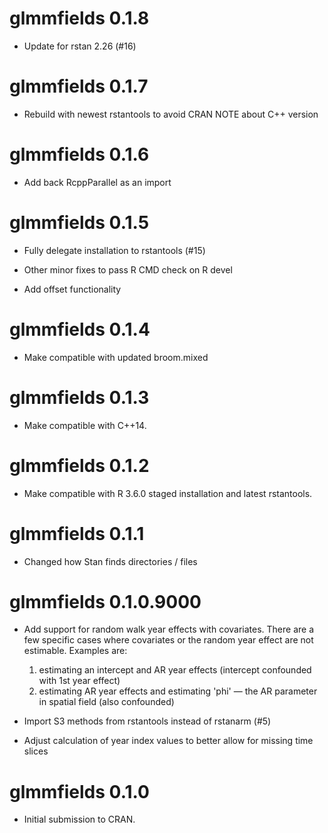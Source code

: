 # glmmfields 0.1.8

* Update for rstan 2.26 (#16)

# glmmfields 0.1.7

* Rebuild with newest rstantools to avoid CRAN NOTE about C++ version

# glmmfields 0.1.6

* Add back RcppParallel as an import

# glmmfields 0.1.5

* Fully delegate installation to rstantools (#15)

* Other minor fixes to pass R CMD check on R devel

* Add offset functionality

# glmmfields 0.1.4

* Make compatible with updated broom.mixed

# glmmfields 0.1.3

* Make compatible with C++14.

# glmmfields 0.1.2

* Make compatible with R 3.6.0 staged installation and latest rstantools.

# glmmfields 0.1.1

* Changed how Stan finds directories / files

# glmmfields 0.1.0.9000

* Add support for random walk year effects with covariates. There are a few
  specific cases where covariates or the random year effect are not estimable.
  Examples are:

    1. estimating an intercept and AR year effects (intercept confounded with
       1st year effect)
    2. estimating AR year effects and estimating 'phi' — the AR parameter in
       spatial field (also confounded)

* Import S3 methods from rstantools instead of rstanarm (#5)

* Adjust calculation of year index values to better allow for missing time slices

# glmmfields 0.1.0

* Initial submission to CRAN.
